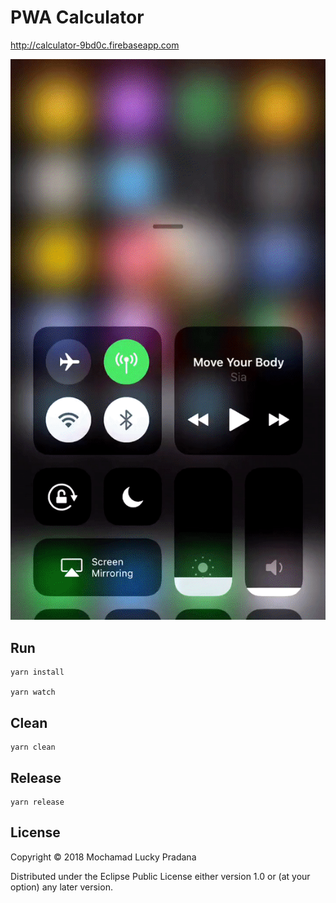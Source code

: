 # PWA Calculator

http://calculator-9bd0c.firebaseapp.com

![Preview](./preview.gif "Preview")

## Run

``` shell
yarn install

yarn watch
```

## Clean

``` shell
yarn clean
```

## Release

``` shell
yarn release
```

## License

Copyright © 2018 Mochamad Lucky Pradana

Distributed under the Eclipse Public License either version 1.0 or (at
your option) any later version.

